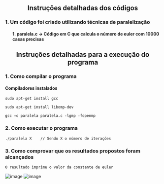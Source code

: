 <html>

<body> 

<h2 align="center">Instruções detalhadas dos códigos</h2>

<h3> 1. Um código foi criado utilizando técnicas de paralelização</h3>
<h4> 
   <div> 
     <ul> 1. paralela.c -> Código em C que calcula o número de euler com 10000 casas precisas
   </div>
</h4>

<h2 align="center">Instruções detalhadas para a execução do programa</h2>

<h3> 1. Como compilar o programa</h3>

<h4> Compiladores instalados </h4>

```
sudo apt-get install gcc
   
sudo apt-get install libomp-dev
```

```
gcc −o paralela paralela.c -lgmp -fopenmp
```

<h3> 2. Como executar o programa</h3>

```
./paralela X    // Sendo X o número de iterações
```

<h3> 3. Como comprovar que os resultados propostos foram alcançados</h3>

```
O resultado imprime o valor da constante de euler
```
![image](https://github.com/duduveit/Grupo-123/assets/84543379/4e833c9e-322b-4797-b31a-17e7f58791f9)
![image](https://github.com/duduveit/Grupo-123/assets/84543379/9c657b7f-ff55-4646-863a-bbe44c82ee76)





</body>
</html>
